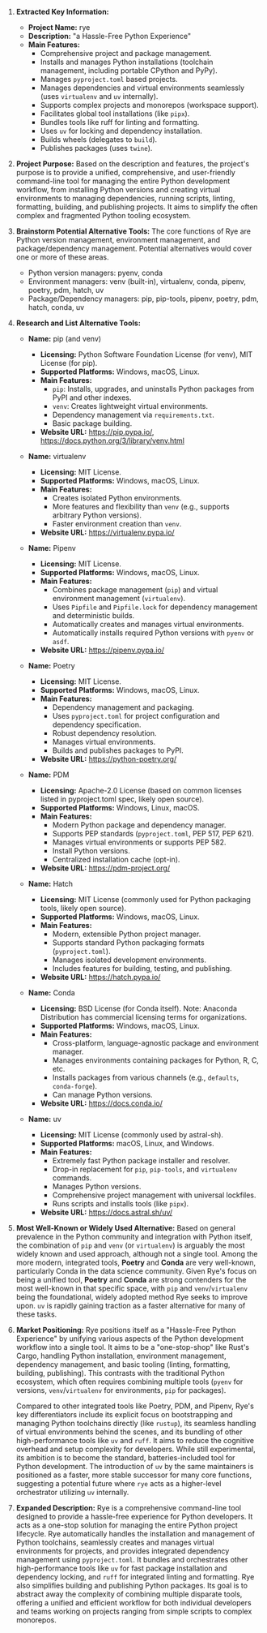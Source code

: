 1.  **Extracted Key Information:**
    *   **Project Name:** rye
    *   **Description:** "a Hassle-Free Python Experience"
    *   **Main Features:**
        *   Comprehensive project and package management.
        *   Installs and manages Python installations (toolchain management, including portable CPython and PyPy).
        *   Manages `pyproject.toml` based projects.
        *   Manages dependencies and virtual environments seamlessly (uses `virtualenv` and `uv` internally).
        *   Supports complex projects and monorepos (workspace support).
        *   Facilitates global tool installations (like `pipx`).
        *   Bundles tools like ruff for linting and formatting.
        *   Uses `uv` for locking and dependency installation.
        *   Builds wheels (delegates to `build`).
        *   Publishes packages (uses `twine`).

2.  **Project Purpose:**
    Based on the description and features, the project's purpose is to provide a unified, comprehensive, and user-friendly command-line tool for managing the entire Python development workflow, from installing Python versions and creating virtual environments to managing dependencies, running scripts, linting, formatting, building, and publishing projects. It aims to simplify the often complex and fragmented Python tooling ecosystem.

3.  **Brainstorm Potential Alternative Tools:**
    The core functions of Rye are Python version management, environment management, and package/dependency management. Potential alternatives would cover one or more of these areas.
    *   Python version managers: pyenv, conda
    *   Environment managers: venv (built-in), virtualenv, conda, pipenv, poetry, pdm, hatch, uv
    *   Package/Dependency managers: pip, pip-tools, pipenv, poetry, pdm, hatch, conda, uv

4.  **Research and List Alternative Tools:**

    *   **Name:** pip (and venv)
        *   **Licensing:** Python Software Foundation License (for venv), MIT License (for pip).
        *   **Supported Platforms:** Windows, macOS, Linux.
        *   **Main Features:**
            *   `pip`: Installs, upgrades, and uninstalls Python packages from PyPI and other indexes.
            *   `venv`: Creates lightweight virtual environments.
            *   Dependency management via `requirements.txt`.
            *   Basic package building.
        *   **Website URL:** https://pip.pypa.io/, https://docs.python.org/3/library/venv.html

    *   **Name:** virtualenv
        *   **Licensing:** MIT License.
        *   **Supported Platforms:** Windows, macOS, Linux.
        *   **Main Features:**
            *   Creates isolated Python environments.
            *   More features and flexibility than `venv` (e.g., supports arbitrary Python versions).
            *   Faster environment creation than `venv`.
        *   **Website URL:** https://virtualenv.pypa.io/

    *   **Name:** Pipenv
        *   **Licensing:** MIT License.
        *   **Supported Platforms:** Windows, macOS, Linux.
        *   **Main Features:**
            *   Combines package management (`pip`) and virtual environment management (`virtualenv`).
            *   Uses `Pipfile` and `Pipfile.lock` for dependency management and deterministic builds.
            *   Automatically creates and manages virtual environments.
            *   Automatically installs required Python versions with `pyenv` or `asdf`.
        *   **Website URL:** https://pipenv.pypa.io/

    *   **Name:** Poetry
        *   **Licensing:** MIT License.
        *   **Supported Platforms:** Windows, macOS, Linux.
        *   **Main Features:**
            *   Dependency management and packaging.
            *   Uses `pyproject.toml` for project configuration and dependency specification.
            *   Robust dependency resolution.
            *   Manages virtual environments.
            *   Builds and publishes packages to PyPI.
        *   **Website URL:** https://python-poetry.org/

    *   **Name:** PDM
        *   **Licensing:** Apache-2.0 License (based on common licenses listed in pyproject.toml spec, likely open source).
        *   **Supported Platforms:** Windows, Linux, macOS.
        *   **Main Features:**
            *   Modern Python package and dependency manager.
            *   Supports PEP standards (`pyproject.toml`, PEP 517, PEP 621).
            *   Manages virtual environments or supports PEP 582.
            *   Install Python versions.
            *   Centralized installation cache (opt-in).
        *   **Website URL:** https://pdm-project.org/

    *   **Name:** Hatch
        *   **Licensing:** MIT License (commonly used for Python packaging tools, likely open source).
        *   **Supported Platforms:** Windows, macOS, Linux.
        *   **Main Features:**
            *   Modern, extensible Python project manager.
            *   Supports standard Python packaging formats (`pyproject.toml`).
            *   Manages isolated development environments.
            *   Includes features for building, testing, and publishing.
        *   **Website URL:** https://hatch.pypa.io/

    *   **Name:** Conda
        *   **Licensing:** BSD License (for Conda itself). Note: Anaconda Distribution has commercial licensing terms for organizations.
        *   **Supported Platforms:** Windows, macOS, Linux.
        *   **Main Features:**
            *   Cross-platform, language-agnostic package and environment manager.
            *   Manages environments containing packages for Python, R, C, etc.
            *   Installs packages from various channels (e.g., `defaults`, `conda-forge`).
            *   Can manage Python versions.
        *   **Website URL:** https://docs.conda.io/

    *   **Name:** uv
        *   **Licensing:** MIT License (commonly used by astral-sh).
        *   **Supported Platforms:** macOS, Linux, and Windows.
        *   **Main Features:**
            *   Extremely fast Python package installer and resolver.
            *   Drop-in replacement for `pip`, `pip-tools`, and `virtualenv` commands.
            *   Manages Python versions.
            *   Comprehensive project management with universal lockfiles.
            *   Runs scripts and installs tools (like `pipx`).
        *   **Website URL:** https://docs.astral.sh/uv/

5.  **Most Well-Known or Widely Used Alternative:**
    Based on general prevalence in the Python community and integration with Python itself, the combination of `pip` and `venv` (or `virtualenv`) is arguably the most widely known and used approach, although not a single tool. Among the more modern, integrated tools, **Poetry** and **Conda** are very well-known, particularly Conda in the data science community. Given Rye's focus on being a unified tool, **Poetry** and **Conda** are strong contenders for the most well-known in that specific space, with `pip` and `venv`/`virtualenv` being the foundational, widely adopted method Rye seeks to improve upon. `uv` is rapidly gaining traction as a faster alternative for many of these tasks.

6.  **Market Positioning:**
    Rye positions itself as a "Hassle-Free Python Experience" by unifying various aspects of the Python development workflow into a single tool. It aims to be a "one-stop-shop" like Rust's Cargo, handling Python installation, environment management, dependency management, and basic tooling (linting, formatting, building, publishing). This contrasts with the traditional Python ecosystem, which often requires combining multiple tools (`pyenv` for versions, `venv`/`virtualenv` for environments, `pip` for packages).

    Compared to other integrated tools like Poetry, PDM, and Pipenv, Rye's key differentiators include its explicit focus on bootstrapping and managing Python toolchains directly (like `rustup`), its seamless handling of virtual environments behind the scenes, and its bundling of other high-performance tools like `uv` and `ruff`. It aims to reduce the cognitive overhead and setup complexity for developers. While still experimental, its ambition is to become the standard, batteries-included tool for Python development. The introduction of `uv` by the same maintainers is positioned as a faster, more stable successor for many core functions, suggesting a potential future where `rye` acts as a higher-level orchestrator utilizing `uv` internally.

7.  **Expanded Description:**
    Rye is a comprehensive command-line tool designed to provide a hassle-free experience for Python developers. It acts as a one-stop solution for managing the entire Python project lifecycle. Rye automatically handles the installation and management of Python toolchains, seamlessly creates and manages virtual environments for projects, and provides integrated dependency management using `pyproject.toml`. It bundles and orchestrates other high-performance tools like `uv` for fast package installation and dependency locking, and `ruff` for integrated linting and formatting. Rye also simplifies building and publishing Python packages. Its goal is to abstract away the complexity of combining multiple disparate tools, offering a unified and efficient workflow for both individual developers and teams working on projects ranging from simple scripts to complex monorepos.